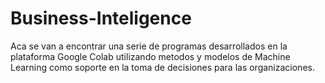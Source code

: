 # Business-Inteligence
Aca se van a encontrar una serie de programas desarrollados en la plataforma Google Colab utilizando metodos y modelos de Machine Learning como soporte en la toma de decisiones para las organizaciones.
